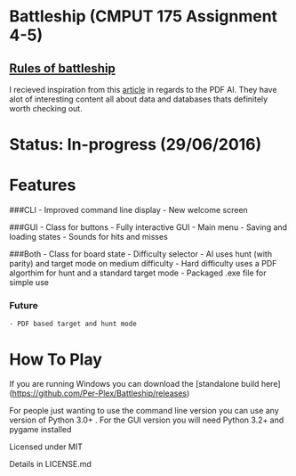 # Battleship (CMPUT 175 Assignment 4-5)
  [Rules of battleship](https://en.wikipedia.org/wiki/Battleship_(game)#Description)
  ---
  I recieved inspiration from this [article](http://www.datagenetics.com/blog/december32011/) in regards to the PDF AI. They have alot of interesting content all about data and databases thats definitely worth checking out. 
  
# Status: In-progress (29/06/2016)

# Features
  
###CLI
    - Improved command line display
    - New welcome screen
 
###GUI
    - Class for buttons
    - Fully interactive GUI
    - Main menu
    - Saving and loading states
    - Sounds for hits and misses
 
###Both
    - Class for board state 
    - Difficulty selector
    - AI uses hunt (with parity) and target mode on medium difficulty
    - Hard difficulty uses a PDF algorthim for hunt and a standard target mode
    - Packaged .exe file for simple use


### Future
    - PDF based target and hunt mode

# How To Play
If you are running Windows you can download the [standalone build here] (https://github.com/Per-Plex/Battleship/releases)

For people just wanting to use the command line version you can use any version of Python 3.0+ . For the GUI version you will need Python 3.2+ and pygame installed

Licensed under MIT

Details in LICENSE.md

